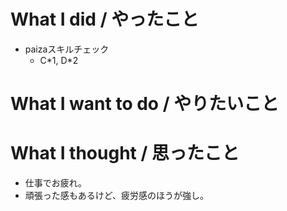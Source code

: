 # What I did / やったこと
- paizaスキルチェック
  - C\*1, D\*2

# What I want to do / やりたいこと

# What I thought / 思ったこと
- 仕事でお疲れ。
- 頑張った感もあるけど、疲労感のほうが強し。
